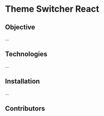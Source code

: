 # Theme Switcher React

## Objective 

...

## Technologies

...

## Installation

...

## Contributors